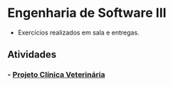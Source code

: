 # Engenharia de Software III

* Exercícios realizados em sala e entregas.



## Atividades

### - [Projeto Clínica Veterinária](https://github.com/claudiohpo/Fatec_ADS/tree/main/Engenharia%20de%20Software%20III/2025/ClinicaVet)